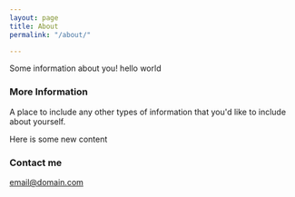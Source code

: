 ```yaml
---
layout: page
title: About
permalink: "/about/"

---
```

Some information about you!
hello world

### More Information

A place to include any other types of information that you'd like to include about yourself.

Here is some new content

### Contact me

[email@domain.com](mailto:email@domain.com)